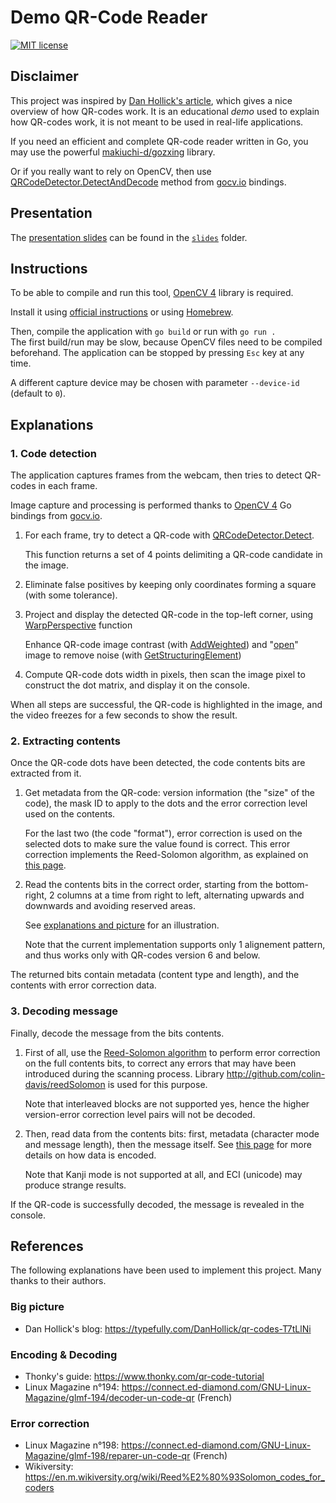 # Demo QR-Code Reader

[![MIT license](https://img.shields.io/badge/license-MIT-green)](LICENSE)

## Disclaimer

This project was inspired by [Dan Hollick's article](https://typefully.com/DanHollick/qr-codes-T7tLlNi), which gives a nice overview of how QR-codes work. It is an educational _demo_ used to explain how QR-codes work, it is not meant to be used in real-life applications.

If you need an efficient and complete QR-code reader written in Go, you may use the powerful [makiuchi-d/gozxing](https://github.com/makiuchi-d/gozxing) library.

Or if you really want to rely on OpenCV, then use [QRCodeDetector.DetectAndDecode](https://pkg.go.dev/gocv.io/x/gocv#QRCodeDetector.DetectAndDecode) method from [gocv.io](https://gocv.io/) bindings.

## Presentation

The [presentation slides](./slides/QR%20Codes.pdf) can be found in the [`slides`](./slides/) folder.

## Instructions

To be able to compile and run this tool, [OpenCV 4](https://opencv.org/) library is required.

Install it using [official instructions](https://docs.opencv.org/4.x/df/d65/tutorial_table_of_content_introduction.html) or using [Homebrew](https://formulae.brew.sh/formula/opencv).

Then, compile the application with `go build` or run with `go run .`  
The first build/run may be slow, because OpenCV files need to be compiled beforehand.
The application can be stopped by pressing `Esc` key at any time.

A different capture device may be chosen with parameter `--device-id` (default to `0`).

## Explanations

### 1. Code detection

The application captures frames from the webcam, then tries to detect QR-codes in each frame.

Image capture and processing is performed thanks to [OpenCV 4](https://opencv.org/) Go bindings from [gocv.io](https://pkg.go.dev/gocv.io/x/gocv).

1. For each frame, try to detect a QR-code with [QRCodeDetector.Detect](https://pkg.go.dev/gocv.io/x/gocv#QRCodeDetector.Detect).

   This function returns a set of 4 points delimiting a QR-code candidate in the image.

1. Eliminate false positives by keeping only coordinates forming a square (with some tolerance).

1. Project and display the detected QR-code in the top-left corner, using [WarpPerspective](https://pkg.go.dev/gocv.io/x/gocv#WarpPerspective) function

   Enhance QR-code image contrast (with [AddWeighted](https://pkg.go.dev/gocv.io/x/gocv#AddWeighted)) and "[open](https://docs.opencv.org/4.x/d9/d61/tutorial_py_morphological_ops.html)" image to remove noise (with [GetStructuringElement](https://pkg.go.dev/gocv.io/x/gocv#GetStructuringElement))

1. Compute QR-code dots width in pixels, then scan the image pixel to construct the dot matrix, and display it on the console.

When all steps are successful, the QR-code is highlighted in the image, and the video freezes for a few seconds to show the result.

### 2. Extracting contents

Once the QR-code dots have been detected, the code contents bits are extracted from it.

1. Get metadata from the QR-code: version information (the "size" of the code), the mask ID to apply to the dots and the error correction level used on the contents.

   For the last two (the code "format"), error correction is used on the selected dots to make sure the value found is correct. This error correction implements the Reed-Solomon algorithm, as explained on [this page](https://www.thonky.com/qr-code-tutorial/format-version-information).

2. Read the contents bits in the correct order, starting from the bottom-right, 2 columns at a time from right to left, alternating upwards and downwards and avoiding reserved areas.

   See [explanations and picture](https://www.thonky.com/qr-code-tutorial/module-placement-matrix#step-6-place-the-data-bits) for an illustration.

   Note that the current implementation supports only 1 alignement pattern, and thus works only with QR-codes version 6 and below.

The returned bits contain metadata (content type and length), and the contents with error correction data.

### 3. Decoding message

Finally, decode the message from the bits contents.

1. First of all, use the [Reed-Solomon algorithm](https://en.m.wikiversity.org/wiki/Reed%E2%80%93Solomon_codes_for_coders) to perform error correction on the full contents bits, to correct any errors that may have been introduced during the scanning process. Library http://github.com/colin-davis/reedSolomon is used for this purpose.

   Note that interleaved blocks are not supported yes, hence the higher version-error correction level pairs will not be decoded.

2. Then, read data from the contents bits: first, metadata (character mode and message length), then the message itself. See [this page](https://www.thonky.com/qr-code-tutorial/data-encoding) for more details on how data is encoded.

   Note that Kanji mode is not supported at all, and ECI (unicode) may produce strange results.

If the QR-code is successfully decoded, the message is revealed in the console.

## References

The following explanations have been used to implement this project. Many thanks to their authors.

### Big picture

- Dan Hollick's blog: https://typefully.com/DanHollick/qr-codes-T7tLlNi

### Encoding & Decoding

- Thonky's guide: https://www.thonky.com/qr-code-tutorial
- Linux Magazine n°194: https://connect.ed-diamond.com/GNU-Linux-Magazine/glmf-194/decoder-un-code-qr (French)

### Error correction

- Linux Magazine n°198: https://connect.ed-diamond.com/GNU-Linux-Magazine/glmf-198/reparer-un-code-qr (French)
- Wikiversity: https://en.m.wikiversity.org/wiki/Reed%E2%80%93Solomon_codes_for_coders
